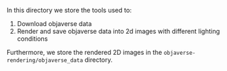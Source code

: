 In this directory we store the tools used to:
1. Download objaverse data
2. Render and save objaverse data into 2d images with different lighting conditions

Furthermore, we store the rendered 2D images in the `objaverse-rendering/objaverse_data` directory.